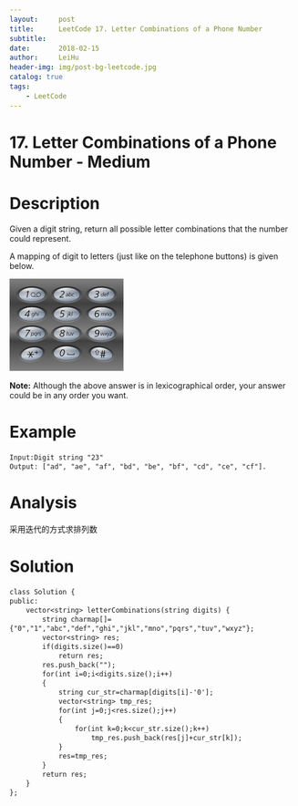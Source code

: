 ```yaml
---
layout:     post
title:      LeetCode 17. Letter Combinations of a Phone Number
subtitle:   
date:       2018-02-15
author:     LeiHu
header-img: img/post-bg-leetcode.jpg
catalog: true
tags:
    - LeetCode
---
```

# 17. Letter Combinations of a Phone Number - Medium

# Description
Given a digit string, return all possible letter combinations that the number could represent.

A mapping of digit to letters (just like on the telephone buttons) is given below.

![telephonekeypad](https://raw.githubusercontent.com/AlistarHu/alistarhu.github.io/master/img/Leetcode17_Telephonekeypad.png)

**Note:** Although the above answer is in lexicographical order, your answer could be in any order you want.

# Example
```
Input:Digit string "23"
Output: ["ad", "ae", "af", "bd", "be", "bf", "cd", "ce", "cf"].
```

# Analysis
采用迭代的方式求排列数

# Solution
```
class Solution {
public:
    vector<string> letterCombinations(string digits) {
        string charmap[]={"0","1","abc","def","ghi","jkl","mno","pqrs","tuv","wxyz"};
        vector<string> res;
        if(digits.size()==0)
            return res;
        res.push_back("");
        for(int i=0;i<digits.size();i++)
        {
            string cur_str=charmap[digits[i]-'0'];
            vector<string> tmp_res;
            for(int j=0;j<res.size();j++)
            {
                for(int k=0;k<cur_str.size();k++)
                    tmp_res.push_back(res[j]+cur_str[k]);
            }
            res=tmp_res;
        }
        return res;
    }
};
```
